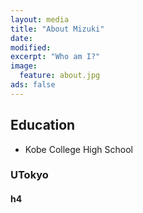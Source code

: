 ```yaml
---
layout: media
title: "About Mizuki"
date:
modified:
excerpt: "Who am I?"
image:
  feature: about.jpg
ads: false
---
```


## Education
* Kobe College High School

### UTokyo

#### h4
